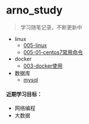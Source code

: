 # arno_study

> 学习随笔记录，不断更新中

- linux
	- [005-linux](005-linux.md)
	- [005-01-centos7常用命令](005-01-centos7常用命令.md)
- docker
	- [003-docker使用](003-docker使用.md)
- 数据库
	- [mysql](002-数据库.md)



#### 近期学习目标：

- 网络编程
- 大数据

​	

